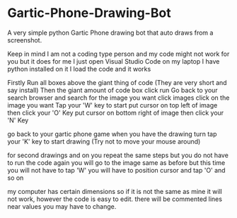 # Gartic-Phone-Drawing-Bot
A very simple python Gartic Phone drawing bot that auto draws from a screenshot.

Keep in mind I am not a coding type person and my code might not work for you but it does for me
I just open Visual Studio Code on my laptop
I have python installed on it
I load the code and it works

Firstly Run all boxes above the giant thing of code (They are very short and say install)
Then the giant amount of code box click run
Go back to your search browser and search for the image you want
click images
click on the image you want
Tap your 'W' key to start
put cursor on top left of image then click your 'O' Key
put cursor on bottom right of image then click your 'N' Key

go back to your gartic phone game when you have the drawing turn
tap your 'K' key to start drawing (Try not to move your mouse around)

for second drawings and on you repeat the same steps but you do not have to run the code again
you will go to the image same as before but this time you will not have to tap 'W'
you will have to position cursor and tap 'O' and so on

my computer has certain dimensions so if it is not the same as mine it will not work, however the code is easy to edit. there will be commented lines near values you may have to change.
